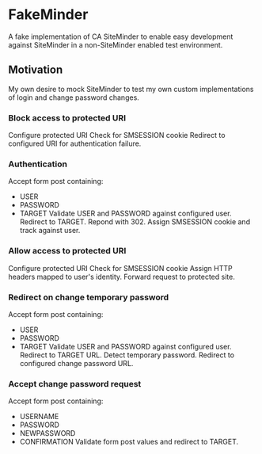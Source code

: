 # FakeMinder

A fake implementation of CA SiteMinder to enable easy development against SiteMinder in a non-SiteMinder enabled test environment.

## Motivation

My own desire to mock SiteMinder to test my own custom implementations of login and change password changes.

### Block access to protected URI

Configure protected URI
Check for SMSESSION cookie
Redirect to configured URI for authentication failure.

### Authentication

Accept form post containing:
- USER
- PASSWORD
- TARGET
Validate USER and PASSWORD against configured user.
Redirect to TARGET. Repond with 302.
Assign SMSESSION cookie and track against user.

### Allow access to protected URI

Configure protected URI
Check for SMSESSION cookie
Assign HTTP headers mapped to user's identity.
Forward request to protected site.

### Redirect on change temporary password

Accept form post containing:
- USER
- PASSWORD
- TARGET
Validate USER and PASSWORD against configured user.
Redirect to TARGET URL.
Detect temporary password.
Redirect to configured change password URL.

### Accept change password request

Accept form post containing:
- USERNAME
- PASSWORD
- NEWPASSWORD
- CONFIRMATION
Validate form post values and redirect to TARGET.
